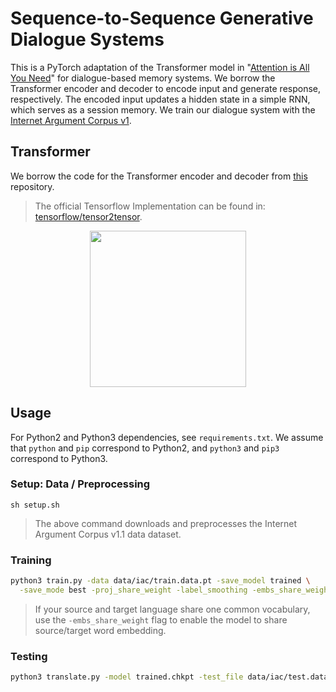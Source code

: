 # Sequence-to-Sequence Generative Dialogue Systems
This is a PyTorch adaptation of the Transformer model in "[Attention is All You Need](https://arxiv.org/abs/1706.03762)" for dialogue-based memory systems. We borrow the Transformer encoder and decoder to encode input and generate response, respectively. The encoded input updates a hidden state in a simple RNN, which serves as a session memory. We train our dialogue system with the [Internet Argument Corpus v1](https://nlds.soe.ucsc.edu/iac).

## Transformer
We borrow the code for the Transformer encoder and decoder from [this](https://github.com/jadore801120/attention-is-all-you-need-pytorch) repository.

> The official Tensorflow Implementation can be found in: [tensorflow/tensor2tensor](https://github.com/tensorflow/tensor2tensor/blob/master/tensor2tensor/models/transformer.py).

<p align="center">
<img src="http://imgur.com/1krF2R6.png" width="250">
</p>

## Usage
For Python2 and Python3 dependencies, see `requirements.txt`. We assume that `python` and `pip` correspond to Python2, and `python3` and `pip3` correspond to Python3.

### Setup: Data / Preprocessing
```
sh setup.sh
```
> The above command downloads and preprocesses the Internet Argument Corpus v1.1 data dataset.

### Training
```bash
python3 train.py -data data/iac/train.data.pt -save_model trained \
  -save_mode best -proj_share_weight -label_smoothing -embs_share_weight
```
> If your source and target language share one common vocabulary, use the `-embs_share_weight` flag to enable the model to share source/target word embedding.

### Testing
```bash
python3 translate.py -model trained.chkpt -test_file data/iac/test.data.pt
```
